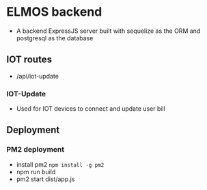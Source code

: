 # ELMOS backend
- A backend ExpressJS server built with sequelize as the ORM and postgresql as the database

## IOT routes
- /api/iot-update

### IOT-Update
- Used for IOT devices to connect and update user bill

## Deployment
### PM2 deployment
- install pm2 `npm install -g pm2`
- npm run build
- pm2 start dist/app.js
